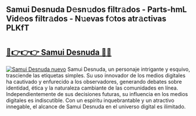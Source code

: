 ## Samui Desnuda D𝚎sn𝚞dos filtr𝚊dos - Parts-hmL Vid𝚎os filtr𝚊dos - N𝚞evas f𝚘tos atr𝚊ctivas PLKfT

# <h2><a href="http://mb5rdr.tromn.icu/?c=Samui+Desnuda">🔗👉👉👉 Samui Desnuda 🔗🔗</a></h2>

[![Samui Desnuda nuevo](https://i.imgur.com/pEAQMta.gif)](http://mb5rdr.tromn.icu/?c=Samui+Desnuda)
Samui Desnuda, un personaje intrigante y esquivo, trasciende las etiquetas simples. Su uso innovador de los medios digitales ha cautivado y enfurecido a los observadores, generando debates sobre identidad, ética y la naturaleza cambiante de las comunidades en línea. Independientemente de sus decisiones futuras, su influencia en los medios digitales es indiscutible. Con un espíritu inquebrantable y un atractivo innegable, el alcance de Samui Desnuda en el universo digital es ilimitado.

